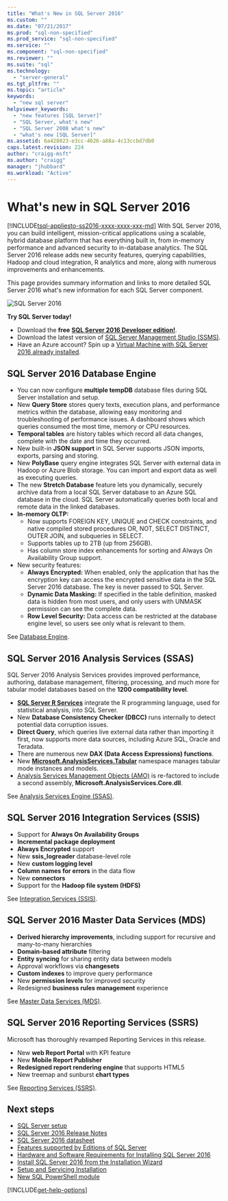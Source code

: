 ```yaml
---
title: "What's New in SQL Server 2016"
ms.custom: ""
ms.date: "07/21/2017"
ms.prod: "sql-non-specified"
ms.prod_service: "sql-non-specified"
ms.service: ""
ms.component: "sql-non-specified"
ms.reviewer: ""
ms.suite: "sql"
ms.technology: 
  - "server-general"
ms.tgt_pltfrm: ""
ms.topic: "article"
keywords: 
  - "new sql server"
helpviewer_keywords: 
  - "new features [SQL Server]"
  - "SQL Server, what's new"
  - "SQL Server 2008 what's new"
  - "what's new [SQL Server]"
ms.assetid: 6a428023-e3cc-4626-a88a-4c13ccbd7db0
caps.latest.revision: 224
author: "craigg-msft"
ms.author: "craigg"
manager: "jhubbard"
ms.workload: "Active"
---
```

# What's new in SQL Server 2016
[!INCLUDE[tsql-appliesto-ss2016-xxxx-xxxx-xxx-md](../includes/tsql-appliesto-ss2016-xxxx-xxxx-xxx-md.md)]
 With SQL Server 2016, you can build intelligent, mission-critical applications using a scalable, hybrid database platform that has everything built in, from in-memory performance and advanced security to in-database analytics. The SQL Server 2016 release adds new security features, querying capabilities, Hadoop and cloud integration, R analytics and more, along with numerous improvements and enhancements. 

This page provides summary information and links to more detailed SQL Server 2016 what's new information for each SQL Server component. 

![SQL Server 2016](../sql-server/media/sql-server-2016.png) 

 **Try SQL Server today!** 
- Download the **free** [**SQL Server 2016 Developer edition!**](https://www.microsoft.com/en-us/cloud-platform/sql-server-editions-developers).
- Download the latest version of [SQL Server Management Studio (SSMS)](../ssms/download-sql-server-management-studio-ssms.md). 
- Have an Azure account? Spin up a [Virtual Machine with SQL Server 2016 already installed](https://azure.microsoft.com/marketplace/partners/microsoft/sqlserver2016sp1standardwindowsserver2016/).

## SQL Server 2016 Database Engine
- You can now configure **multiple tempDB** database files during SQL Server installation and setup.
- New **Query Store** stores query texts, execution plans, and performance metrics within the database, allowing easy monitoring and troubleshooting of performance issues. A dashboard shows which queries consumed the most time, memory or CPU resources.
- **Temporal tables** are history tables which record all data changes, complete with the date and time they occurred.
- New built-in **JSON support** in SQL Server supports JSON imports, exports, parsing and storing.
- New **PolyBase** query engine integrates SQL Server with external data in Hadoop or Azure Blob storage. You can import and export data as well as executing queries.
- The new **Stretch Database** feature lets you dynamically, securely archive data from a local SQL Server database to an Azure SQL database in the cloud. SQL Server automatically queries both local and remote data in the linked databases. 
- **In-memory OLTP:** 
    - Now supports FOREIGN KEY, UNIQUE and CHECK constraints, and native compiled stored procedures OR, NOT, SELECT DISTINCT, OUTER JOIN, and subqueries in SELECT.
    - Supports tables up to 2TB (up from 256GB). 
    - Has column store index enhancements for sorting and Always On Availability Group support.
- New security features:
    - **Always Encrypted:** When enabled, only the application that has the encryption key can access the encrypted sensitive data in the SQL Server 2016 database. The key is never passed to SQL Server.
    - **Dynamic Data Masking:** If specified in the table definition, masked data is hidden from most users, and only users with UNMASK permission can see the complete data.
    - **Row Level Security:** Data access can be restricted at the database engine level, so users see only what is relevant to them. 

See [Database Engine](../database-engine/configure-windows/what-s-new-in-sql-server-2016-database-engine.md).
## SQL Server 2016 Analysis Services (SSAS)
SQL Server 2016 Analysis Services provides improved performance, authoring, database management, filtering, processing, and much more for tabular model databases based on the **1200 compatibility level**.
- **[SQL Server R Services](../advanced-analytics/r-services/what-s-new-in-sql-server-r-services.md)** integrate the R programming language, used for statistical analysis, into SQL Server. 
- New **Database Consistency Checker (DBCC)** runs internally to detect potential data corruption issues.
- **Direct Query**, which queries live external data rather than importing it first, now supports more data sources, including Azure SQL, Oracle and Teradata. 
- There are numerous new **DAX (Data Access Expressions) functions**.
- New **[Microsoft.AnalysisServices.Tabular](http://msdn.microsoft.com/library/microsoft.analysisservices.tabular.aspx)** namespace manages tabular mode instances and models. 
- [Analysis Services Management Objects (AMO)](http://msdn.microsoft.com/library/mt436122.aspx) is re-factored to include a second assembly, **Microsoft.AnalysisServices.Core.dll**.

See [Analysis Services Engine (SSAS)](../analysis-services/what-s-new-in-analysis-services.md). 

## SQL Server 2016 Integration Services (SSIS)
- Support for **Always On Availability Groups**
- **Incremental package deployment**
- **Always Encrypted** support
- New **ssis_logreader** database-level role
- New **custom logging level**
- **Column names for errors** in the data flow 
- New **connectors**
- Support for the **Hadoop file system (HDFS)**

See [Integration Services (SSIS)](../integration-services/what-s-new-in-integration-services-in-sql-server-2016.md).

## SQL Server 2016 Master Data Services (MDS)
- **Derived hierarchy improvements**, including support for recursive and many-to-many hierarchies
- **Domain-based attribute** filtering
- **Entity syncing** for sharing entity data between models
- Approval workflows via **changesets**
- **Custom indexes** to improve query performance
- New **permission levels** for improved security
- Redesigned **business rules management** experience

See [Master Data Services (MDS)](../master-data-services/what-s-new-in-master-data-services-mds.md).

## SQL Server 2016 Reporting Services (SSRS)
Microsoft has thoroughly revamped Reporting Services in this release. 
- New **web Report Portal** with KPI feature
- New **Mobile Report Publisher**
- **Redesigned report rendering engine** that supports HTML5 
- New treemap and sunburst **chart types** 

See [Reporting Services (SSRS)](../reporting-services/what-s-new-in-sql-server-reporting-services-ssrs.md).

## Next steps   
- [SQL Server setup](../database-engine/install-windows/installation-for-sql-server-2016.md)   
- [SQL Server 2016 Release Notes](../sql-server/sql-server-2016-release-notes.md) 
- [SQL Server 2016 datasheet](http://download.microsoft.com/download/C/5/3/C53C3AEF-653C-4598-8721-D522E8AC6A3A/SQL_Server_2016_Everything_Built-In_Datasheet_EN_US.pdf)
- [Features supported by Editions of SQL Server](https://msdn.microsoft.com/library/cc645993.aspx)
- [Hardware and Software Requirements for Installing SQL Server 2016](../sql-server/install/hardware-and-software-requirements-for-installing-sql-server.md)
- [Install SQL Server 2016 from the Installation Wizard](../database-engine/install-windows/install-sql-server-from-the-installation-wizard-setup.md)
- [Setup and Servicing Installation](http://msdn.microsoft.com/library/6df72a78-6b36-4bc1-948e-04b4ebe46094)    
- [New SQL PowerShell module](https://blogs.technet.microsoft.com/dataplatforminsider/2016/06/30/sql-powershell-july-2016-update/)

[!INCLUDE[get-help-options](../includes/paragraph-content/get-help-options.md)]
